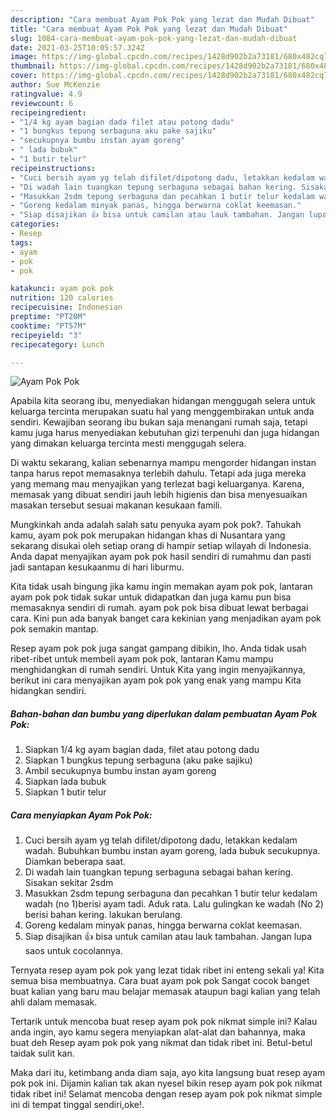 ```yaml
---
description: "Cara membuat Ayam Pok Pok yang lezat dan Mudah Dibuat"
title: "Cara membuat Ayam Pok Pok yang lezat dan Mudah Dibuat"
slug: 1084-cara-membuat-ayam-pok-pok-yang-lezat-dan-mudah-dibuat
date: 2021-03-25T10:05:57.324Z
image: https://img-global.cpcdn.com/recipes/1428d902b2a73181/680x482cq70/ayam-pok-pok-foto-resep-utama.jpg
thumbnail: https://img-global.cpcdn.com/recipes/1428d902b2a73181/680x482cq70/ayam-pok-pok-foto-resep-utama.jpg
cover: https://img-global.cpcdn.com/recipes/1428d902b2a73181/680x482cq70/ayam-pok-pok-foto-resep-utama.jpg
author: Sue McKenzie
ratingvalue: 4.9
reviewcount: 6
recipeingredient:
- "1/4 kg ayam bagian dada filet atau potong dadu"
- "1 bungkus tepung serbaguna aku pake sajiku"
- "secukupnya bumbu instan ayam goreng"
- " lada bubuk"
- "1 butir telur"
recipeinstructions:
- "Cuci bersih ayam yg telah difilet/dipotong dadu, letakkan kedalam wadah. Bubuhkan bumbu instan ayam goreng, lada bubuk secukupnya. Diamkan beberapa saat."
- "Di wadah lain tuangkan tepung serbaguna sebagai bahan kering. Sisakan sekitar 2sdm"
- "Masukkan 2sdm tepung serbaguna dan pecahkan 1 butir telur kedalam wadah (no 1)berisi ayam tadi. Aduk rata. Lalu gulingkan ke wadah (No 2) berisi bahan kering. lakukan berulang."
- "Goreng kedalam minyak panas, hingga berwarna coklat keemasan."
- "Siap disajikan 👍 bisa untuk camilan atau lauk tambahan. Jangan lupa saos untuk cocolannya."
categories:
- Resep
tags:
- ayam
- pok
- pok

katakunci: ayam pok pok 
nutrition: 120 calories
recipecuisine: Indonesian
preptime: "PT20M"
cooktime: "PT57M"
recipeyield: "3"
recipecategory: Lunch

---
```



![Ayam Pok Pok](https://img-global.cpcdn.com/recipes/1428d902b2a73181/680x482cq70/ayam-pok-pok-foto-resep-utama.jpg)

Apabila kita seorang ibu, menyediakan hidangan menggugah selera untuk keluarga tercinta merupakan suatu hal yang menggembirakan untuk anda sendiri. Kewajiban seorang ibu bukan saja menangani rumah saja, tetapi kamu juga harus menyediakan kebutuhan gizi terpenuhi dan juga hidangan yang dimakan keluarga tercinta mesti menggugah selera.

Di waktu  sekarang, kalian sebenarnya mampu mengorder hidangan instan tanpa harus repot memasaknya terlebih dahulu. Tetapi ada juga mereka yang memang mau menyajikan yang terlezat bagi keluarganya. Karena, memasak yang dibuat sendiri jauh lebih higienis dan bisa menyesuaikan masakan tersebut sesuai makanan kesukaan famili. 



Mungkinkah anda adalah salah satu penyuka ayam pok pok?. Tahukah kamu, ayam pok pok merupakan hidangan khas di Nusantara yang sekarang disukai oleh setiap orang di hampir setiap wilayah di Indonesia. Anda dapat menyajikan ayam pok pok hasil sendiri di rumahmu dan pasti jadi santapan kesukaanmu di hari liburmu.

Kita tidak usah bingung jika kamu ingin memakan ayam pok pok, lantaran ayam pok pok tidak sukar untuk didapatkan dan juga kamu pun bisa memasaknya sendiri di rumah. ayam pok pok bisa dibuat lewat berbagai cara. Kini pun ada banyak banget cara kekinian yang menjadikan ayam pok pok semakin mantap.

Resep ayam pok pok juga sangat gampang dibikin, lho. Anda tidak usah ribet-ribet untuk membeli ayam pok pok, lantaran Kamu mampu menghidangkan di rumah sendiri. Untuk Kita yang ingin menyajikannya, berikut ini cara menyajikan ayam pok pok yang enak yang mampu Kita hidangkan sendiri.

<!--inarticleads1-->

##### Bahan-bahan dan bumbu yang diperlukan dalam pembuatan Ayam Pok Pok:

1. Siapkan 1/4 kg ayam bagian dada, filet atau potong dadu
1. Siapkan 1 bungkus tepung serbaguna (aku pake sajiku)
1. Ambil secukupnya bumbu instan ayam goreng
1. Siapkan  lada bubuk
1. Siapkan 1 butir telur




<!--inarticleads2-->

##### Cara menyiapkan Ayam Pok Pok:

1. Cuci bersih ayam yg telah difilet/dipotong dadu, letakkan kedalam wadah. Bubuhkan bumbu instan ayam goreng, lada bubuk secukupnya. Diamkan beberapa saat.
1. Di wadah lain tuangkan tepung serbaguna sebagai bahan kering. Sisakan sekitar 2sdm
1. Masukkan 2sdm tepung serbaguna dan pecahkan 1 butir telur kedalam wadah (no 1)berisi ayam tadi. Aduk rata. Lalu gulingkan ke wadah (No 2) berisi bahan kering. lakukan berulang.
1. Goreng kedalam minyak panas, hingga berwarna coklat keemasan.
1. Siap disajikan 👍 bisa untuk camilan atau lauk tambahan. Jangan lupa saos untuk cocolannya.




Ternyata resep ayam pok pok yang lezat tidak ribet ini enteng sekali ya! Kita semua bisa membuatnya. Cara buat ayam pok pok Sangat cocok banget buat kalian yang baru mau belajar memasak ataupun bagi kalian yang telah ahli dalam memasak.

Tertarik untuk mencoba buat resep ayam pok pok nikmat simple ini? Kalau anda ingin, ayo kamu segera menyiapkan alat-alat dan bahannya, maka buat deh Resep ayam pok pok yang nikmat dan tidak ribet ini. Betul-betul taidak sulit kan. 

Maka dari itu, ketimbang anda diam saja, ayo kita langsung buat resep ayam pok pok ini. Dijamin kalian tak akan nyesel bikin resep ayam pok pok nikmat tidak ribet ini! Selamat mencoba dengan resep ayam pok pok nikmat simple ini di tempat tinggal sendiri,oke!.

